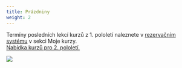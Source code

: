 ```yaml
---
title: Prázdniny
weight: 2
---
```

Termíny posledních lekcí kurzů z 1. pololetí naleznete v [rezervačním systému](https://vigvam.webooker.eu/) v sekci Moje kurzy.[](/assets/media-o-nas/rozvrh_21-22_ii_pol.pdf)[](https://www.brezanek.cz/assets/media-o-nas/rozvrh_21-22_ii_pol.pdf)\
[Nabídka kurzů pro 2. pololetí.](https://vigvam.webooker.eu/)

[](https://www.brezanek.cz/assets/media-o-nas/rozvrh_21-22_ii_pol.pdf)

![](/images/uploads/vigvam_prazdniny-72-24-in-.jpg)